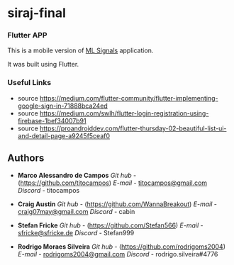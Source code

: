 # siraj-final


### Flutter APP

This is a mobile version of [ML Signals](https://github.com/rodrigoms2004/FinanceMidTermSiraj2019) application.

It was built using Flutter. 


### Useful Links

- source https://medium.com/flutter-community/flutter-implementing-google-sign-in-71888bca24ed
- source https://medium.com/swlh/flutter-login-registration-using-firebase-1bef34007b91
- source https://proandroiddev.com/flutter-thursday-02-beautiful-list-ui-and-detail-page-a9245f5ceaf0


## Authors

* **Marco Alessandro de Campos**
*Git hub* - (https://github.com/titocampos)
*E-mail*  - titocampos@gmail.com
*Discord* - titocampos

* **Craig Austin**
*Git hub* - (https://github.com/WannaBreakout)
*E-mail*  - craig07may@gmail.com
*Discord* - cabin

* **Stefan Fricke**
*Git hub* - (https://github.com/Stefan566)
*E-mail*  - sfricke@sfricke.de
*Discord* - Stefan999

* **Rodrigo Moraes Silveira**
*Git hub* - (https://github.com/rodrigoms2004)
*E-mail*  - rodrigoms2004@gmail.com
*Discord* - rodrigo.silveira#4776